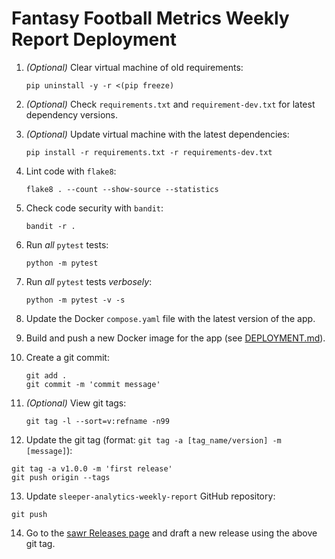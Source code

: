 # Fantasy Football Metrics Weekly Report Deployment

1. *(Optional)* Clear virtual machine of old requirements:
    ```shell
    pip uninstall -y -r <(pip freeze)
    ```
   
2. *(Optional)* Check `requirements.txt` and `requirement-dev.txt` for latest dependency versions.

3. *(Optional)* Update virtual machine with the latest dependencies:
    ```shell
    pip install -r requirements.txt -r requirements-dev.txt
    ```
   
4. Lint code with `flake8`:
    ```shell
    flake8 . --count --show-source --statistics
    ```
   
5. Check code security with `bandit`:
    ```shell
    bandit -r .
    ```
   
6. Run *all* `pytest` tests:
    ```shell
    python -m pytest
    ```
   
7. Run *all* `pytest` tests *verbosely*:
    ```shell
    python -m pytest -v -s
    ```
   
8. Update the Docker `compose.yaml` file with the latest version of the app.

9. Build and push a new Docker image for the app (see [DEPLOYMENT.md](./docker/DEPLOYMENT.md)).

10. Create a git commit:
    ```shell
    git add .
    git commit -m 'commit message'
    ```
   
11. *(Optional)* View git tags:
    ```shell
    git tag -l --sort=v:refname -n99
    ```
    
12. Update the git tag (format: `git tag -a [tag_name/version] -m [message]`):
   ```shell
   git tag -a v1.0.0 -m 'first release'
   git push origin --tags
   ```

13. Update `sleeper-analytics-weekly-report` GitHub repository:
   ```shell
   git push
   ```

14. Go to the [sawr Releases page](https://github.com/otey247/sleeper-analytics-weekly-report/releases) and draft a new release using the above git tag.
